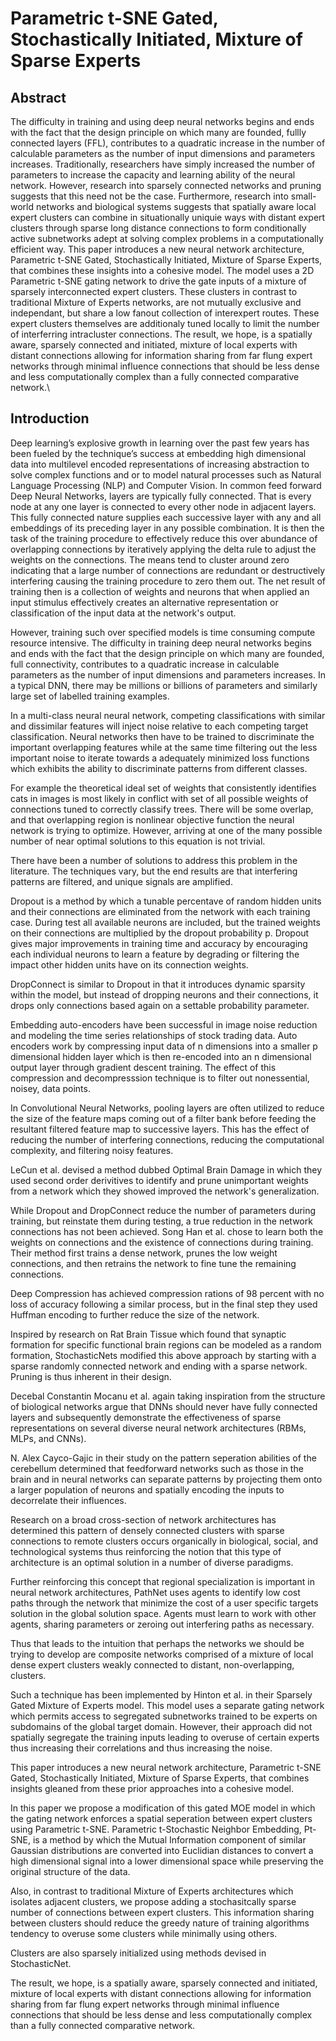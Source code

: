 # Parametric t-SNE Gated, Stochastically Initiated, Mixture of Sparse Experts

## Abstract

The difficulty in training and using deep neural networks begins and ends with the fact that the design principle on which many are founded, fullly connected layers (FFL), contributes to a quadratic increase in the number of calculable parameters as the number of input dimensions and parameters increases. Traditionally, researchers have simply increased the number of parameters to increase the capacity and learning ability of the neural network. However, research into sparsely connected networks and pruning suggests that this need not be the case.  Furthermore, research into small-world networks and biological systems suggests that spatially aware local expert clusters can combine in situationally uniquie ways with distant expert clusters through sparse long distance connections to form conditionally active subnetworks adept at solving complex problems in a computationally efficient way. This paper introduces a new neural network architecture, Parametric t-SNE Gated, Stochastically Initiated, Mixture of Sparse Experts, that combines these insights into a cohesive model.  The model uses a 2D Parametric t-SNE gating network to drive the gate inputs of a mixture of sparsely interconnected expert clusters. These clusters in contrast to traditional Mixture of Experts networks, are not mutually exclusive and independant, but share a low fanout collection of interexpert routes.  These expert clusters themselves are additionaly tuned locally to limit the number of interferring intracluster connections. The result, we hope, is a spatially aware, sparsely connected and initiated, mixture of local experts with distant connections allowing for information sharing from far flung expert networks through minimal influence connections that should be less dense and less computationally complex than a fully connected comparative network.\

## Introduction

Deep learning’s explosive growth in learning over the past few years has been fueled by the technique’s success at embedding high dimensional data into multilevel encoded representations of increasing abstraction to solve complex functions and or to model natural processes such as Natural Language Processing (NLP) and Computer Vision. In common feed forward Deep Neural Networks, layers are typically fully connected.  That is every node at any one layer is connected to every other node in adjacent layers.  This fully connected nature supplies each successive layer with any and all embeddings of its preceding layer in any possible combination. It is then the task of the training procedure to effectively reduce this over abundance of overlapping connections by iteratively applying the delta rule to adjust the weights on the connections.  The means tend to cluster around zero indicating that a large number of connections are redundant or destructively interfering causing the training procedure to zero them out.  The net result of training then is a collection of weights and neurons that when applied an input stimulus effectively creates an alternative representation or classification of the input data at the network's output.

However, training such over specified models is time consuming compute resource intensive.  The difficulty in training deep neural networks begins and ends with the fact that the design principle on which many are founded, full connectivity, contributes to a quadratic increase in calculable parameters as the number of input dimensions and parameters increases.  In a typical DNN, there may be millions or billions of parameters and similarly large set of labelled training examples.

In a multi-class neural neural network, competing classifications with similar and dissimilar features will inject noise relative to each competing target classification. Neural networks then have to be trained to discriminate the important overlapping features while at the same time filtering out the less important noise to iterate towards a adequately minimized loss functions which exhibits the ability to discriminate patterns from different classes.

For example the theoretical ideal set of weights that consistently identifies cats in images is most likely in conflict with set of all possible weights of connections tuned to correctly classify trees.  There will be some overlap, and that overlapping region is nonlinear objective function the neural network is trying to optimize.  However, arriving at one of the many possible number of near optimal solutions to this equation is not trivial.

There have been a number of solutions to address this problem in the literature.  The techniques vary, but the end results are that interfering patterns are filtered, and unique signals are amplified.

Dropout is a method by which a tunable percentave of random hidden units and their connections are eliminated from the network with each training case.  During test all available neurons are included, but the trained weights on their connections are multiplied by the dropout probability p.  Dropout gives major improvements in training time and accuracy by encouraging each individual neurons to learn a feature by degrading or filtering the impact other hidden units have on its connection weights.

DropConnect is similar to Dropout in that it introduces dynamic sparsity within the model, but instead of dropping neurons and their connections, it drops only connections based again on a settable probability parameter.

Embedding auto-encoders have been successful in image noise reduction and modeling the time series relationships of stock trading data.  Auto encoders work by compressing input data of n dimensions into a smaller p dimensional hidden layer which is then re-encoded into an n dimensional output layer through gradient descent training.  The effect of this compression and decompresssion technique is to filter out nonessential, noisey, data points.

In Convolutional Neural Networks,  pooling layers are often utilized to reduce the size of the feature maps coming out of a filter bank before feeding the resultant filtered feature map to successive layers.  This has the effect of reducing the number of interfering connections, reducing the computational complexity, and filtering noisy features.

LeCun et al. devised a method dubbed Optimal Brain Damage in which they used second order derivitives to identify and prune unimportant weights from a network which they showed improved the network's generalization.

While Dropout and DropConnect reduce the number of parameters during training, but reinstate them during testing, a true reduction in the network connections has not been achieved.   Song Han et al. chose to learn both the weights on connections and the existence of connections during training. Their method first trains a dense network, prunes the low weight connections, and then retrains the network to fine tune the remaining connections.

Deep Compression has achieved compression rations of 98 percent with no loss of accuracy following a similar process, but in the final step they used Huffman encoding to further reduce the size of the network.

Inspired by research on Rat Brain Tissue which found that synaptic formation for specific functional brain regions can be modeled as a random formation, StochasticNets modified this above approach by starting with a sparse randomly connected network and ending with a sparse network. Pruning is thus inherent in their design.

Decebal Constantin Mocanu et al. again taking inspiration from the structure of biological networks argue that DNNs should never have fully connected layers and subsequently demonstrate the effectiveness of sparse representations on several diverse neural network architectures (RBMs, MLPs, and CNNs).

N. Alex Cayco-Gajic in their study on the pattern seperation abilities of the cerebellum determined that feedforward networks such as those in the brain and in neural networks can separate patterns by projecting them onto a larger population of neurons and spatially encoding the inputs to decorrelate their influences.

Research on a broad cross-section of network architectures has determined this pattern of densely connected clusters with sparse connections to remote clusters occurs organically in biological, social, and technological systems thus reinforcing the notion that this type of architecture is an optimal solution in a number of diverse paradigms.

Further reinforcing this concept that regional specialization is important in neural network architectures, PathNet uses agents to identify low cost paths through the network that minimize the cost of a user specific targets solution in the global solution space. Agents must learn to work with other agents, sharing parameters or zeroing out interfering paths as necessary.

Thus that leads to the intuition that perhaps the networks we should be trying to develop are composite networks comprised of a mixture of local dense expert clusters weakly connected to distant, non-overlapping, clusters.

Such a technique has been implemented by Hinton et al. in their Sparsely Gated Mixture of Experts model.  This model uses a separate gating network which permits access to segregated subnetworks trained to be experts on subdomains of the global target domain.  However, their approach did not spatially segregate the training inputs leading to overuse of certain experts thus increasing their correlations and thus increasing the noise.

This paper introduces a new neural network architecture, Parametric t-SNE Gated, Stochastically Initiated, Mixture of Sparse Experts, that combines insights gleaned from these prior approaches into a cohesive model.

In this paper we propose a modification of this gated MOE model in which the gating network enforces a spatial seperation between expert clusters using Parametric t-SNE. Parametric t-Stochastic Neighbor Embedding, Pt-SNE, is a method by which the Mutual Information component of similar Gaussian distributions are converted into Euclidian distances to convert a high dimensional signal into a lower dimensional space while preserving the original structure of the data.

Also, in contrast to traditional Mixture of Experts architectures which isolates adjacent clusters, we propose adding a stochasitcally sparse number of connections between expert clusters. This information sharing between clusters should reduce the greedy nature of training algorithms tendency to overuse some clusters while minimally using others.

Clusters are also sparsely initialized using methods devised in StochasticNet.

The result, we hope, is a spatially aware, sparsely connected and initiated, mixture of local experts with distant connections allowing for information sharing from far flung expert networks through minimal influence connections that should be less dense and less computationally complex than a fully connected comparative network.
